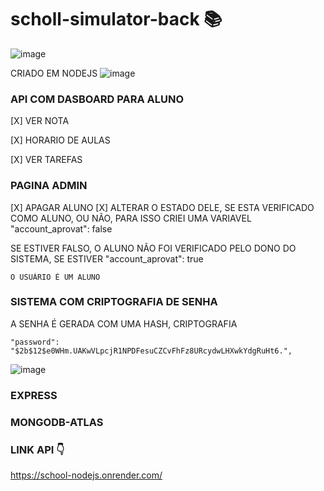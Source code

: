 # scholl-simulator-back  📚 
![image](https://user-images.githubusercontent.com/111516927/228700738-e750ee5a-1a10-4695-a275-5a1a347ab4a7.png)

CRIADO EM NODEJS
![image](https://user-images.githubusercontent.com/111516927/228700951-4854226e-4a17-497e-997d-7a82d18b652f.png)

### API COM DASBOARD PARA ALUNO 

[X] VER NOTA 

[X] HORARIO DE AULAS 

[X]  VER TAREFAS

### PAGINA ADMIN

[X] APAGAR ALUNO 
[X] ALTERAR O ESTADO DELE, SE ESTA VERIFICADO COMO ALUNO, OU NÃO, PARA ISSO CRIEI UMA VARIAVEL 
	"account_aprovat": false
  
  SE ESTIVER FALSO, O ALUNO NÃO FOI VERIFICADO PELO DONO DO SISTEMA, SE ESTIVER
  	"account_aprovat": true
    
    O USUÁRIO É UM ALUNO 

 
 
### SISTEMA COM CRIPTOGRAFIA DE SENHA 

A SENHA É GERADA COM UMA HASH, CRIPTOGRAFIA

	"password": "$2b$12$e0WHm.UAKwVLpcjR1NPDFesuCZCvFhFz8URcydwLHXwkYdgRuHt6.",
  ![image](https://user-images.githubusercontent.com/111516927/228700596-9b615caa-2027-4d2e-8107-3106f2a160ba.png)

  
### EXPRESS

### MONGODB-ATLAS


### LINK API 👇
https://school-nodejs.onrender.com/

